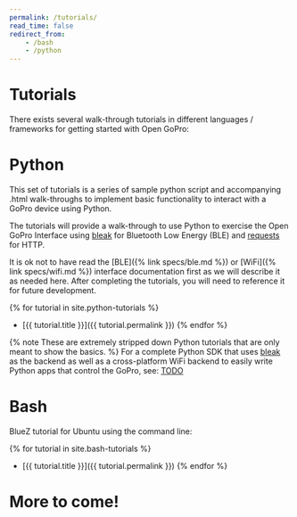```yaml
---
permalink: /tutorials/
read_time: false
redirect_from:
    - /bash
    - /python
---
```


# Tutorials

There exists several walk-through tutorials in different languages / frameworks for getting started
with Open GoPro:

# Python

This set of tutorials is a series of sample python script and accompanying .html walk-throughs
to implement basic functionality to interact with a GoPro device using Python.

The tutorials will provide a walk-through to use Python to exercise the
Open GoPro Interface using [bleak](https://bleak.readthedocs.io/en/latest/api.html)
for Bluetooth Low Energy (BLE) and [requests](https://docs.python-requests.org/en/master/) for HTTP.

It is ok not to have read the [BLE]({% link specs/ble.md %}) or [WiFi]({% link specs/wifi.md %}) interface documentation first as we will describe it as needed here.
After completing the tutorials, you will need to reference it for future development.

{% for tutorial in site.python-tutorials %}
-   [{{ tutorial.title }}]({{ tutorial.permalink }})
{% endfor %}

{% note  These are extremely stripped down Python tutorials that are only meant to show the basics. %}
For a complete Python SDK that uses [bleak](https://bleak.readthedocs.io/en/latest/) as the backend as well as a
cross-platform WiFi backend to easily write Python apps that control the GoPro, see: [TODO](www.TODO.com)


# Bash

BlueZ tutorial for Ubuntu using the command line:

{% for tutorial in site.bash-tutorials %}
-   [{{ tutorial.title }}]({{ tutorial.permalink }})
{% endfor %}

# More to come!
